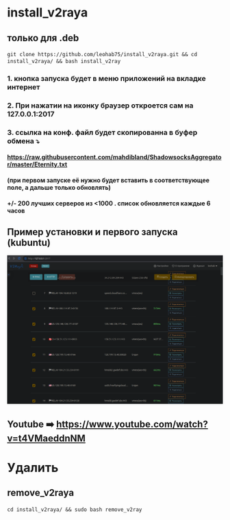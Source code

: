 # install_v2raya
## только для .deb

```
git clone https://github.com/leohab75/install_v2raya.git && cd install_v2raya/ && bash install_v2ray
```
### 1. кнопка запуска будет в меню приложений на вкладке интернет
### 2. При нажатии на иконку браузер откроется сам на 127.0.0.1:2017
### 3. ссылка на конф. файл будет скопированна в буфер обмена ⤵️
#### https://raw.githubusercontent.com/mahdibland/ShadowsocksAggregator/master/Eternity.txt
####  (при первом запуске её нужно будет вставить в соответствующее поле, а дальше только обновлять)
#### +/- 200 лучших серверов из <1000 . список обновляется каждые 6 часов

## Пример установки и первого запуска (kubuntu)

![Example](assets/v2raya.png)
 ## Youtube ➡️ https://www.youtube.com/watch?v=t4VMaeddnNM


# Удалить
## remove_v2raya


```
cd install_v2raya/ && sudo bash remove_v2ray
```
